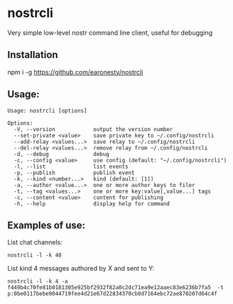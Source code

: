 # nostrcli


Very simple low-level nostr command line client, useful for debugging

## Installation

npm i -g https://github.com/earonesty/nostrcli

## Usage:

```
Usage: nostrcli [options]

Options:
  -V, --version            output the version number
  --set-private <value>    save private key to ~/.config/nostrcli
  --add-relay <values...>  save relay to ~/.config/nostrcli
  --del-relay <values...>  remove relay from ~/.config/nostrcli
  -d, --debug              debug
  -c, --config <value>     use config (default: "~/.config/nostrcli")
  -l, --list               list events
  -p, --publish            publish event
  -k, --kind <number...>   kind (default: [1])
  -a, --author <value...>  one or more author keys to filer
  -t, --tag <values...>    one or more key:value[,value...] tags
  -c, --content <value>    content for publishing
  -h, --help               display help for command
```

## Examples of use:

List chat channels:

`nostrcli -l -k 40`

List kind 4 messages authored by X and sent to Y:

`nostrcli -l -k 4 -a f449b4c70fe81b0181305e925bf2932f82a0c2dc71ea9e12aaec83e6236b7fa5  -t p:0be0117bebe9044719fee4d21e67d22834370cb8d7164ebc72ae870207d64c4f`
